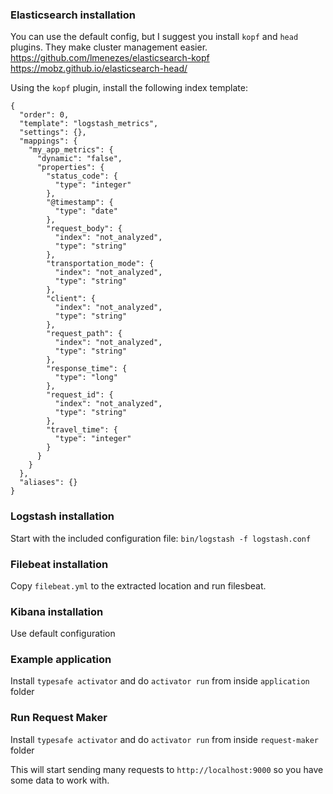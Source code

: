 ### Elasticsearch installation

You can use the default config, but I suggest you install `kopf` and `head` plugins. They make cluster management easier.
https://github.com/lmenezes/elasticsearch-kopf
https://mobz.github.io/elasticsearch-head/

Using the `kopf` plugin, install the following index template:
```
{
  "order": 0,
  "template": "logstash_metrics",
  "settings": {},
  "mappings": {
    "my_app_metrics": {
      "dynamic": "false",
      "properties": {
        "status_code": {
          "type": "integer"
        },
        "@timestamp": {
          "type": "date"
        },
        "request_body": {
          "index": "not_analyzed",
          "type": "string"
        },
        "transportation_mode": {
          "index": "not_analyzed",
          "type": "string"
        },
        "client": {
          "index": "not_analyzed",
          "type": "string"
        },
        "request_path": {
          "index": "not_analyzed",
          "type": "string"
        },
        "response_time": {
          "type": "long"
        },
        "request_id": {
          "index": "not_analyzed",
          "type": "string"
        },
        "travel_time": {
          "type": "integer"
        }
      }
    }
  },
  "aliases": {}
}
```

### Logstash installation

Start with the included configuration file:
`bin/logstash -f logstash.conf`

### Filebeat installation

Copy `filebeat.yml` to the extracted location and run filesbeat.

### Kibana installation

Use default configuration

### Example application

Install `typesafe activator` and do `activator run` from inside `application` folder

### Run Request Maker

Install `typesafe activator` and do `activator run` from inside `request-maker` folder

This will start sending many requests to `http://localhost:9000` so you have some data to work with.
